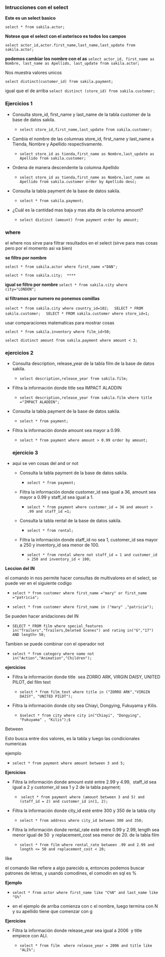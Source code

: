 ### Intrucciones con el select

**Este es un select basico**

`select * from sakila.actor;  `

**Notese que el select con el asterisco es todos los campos**

`select actor_id,actor.first_name,last_name,last_update from sakila.actor;  `

**podemos cambiar los nombre con el as**
`select actor_id, first_name as Nombre, last_name as Apellido, last_update from sakila.actor;`

Nos muestra valores unicos

`select distinct(customer_id) from sakila.payment;  `

igual que el de arriba
`select distinct (store_id) from sakila.customer;`

### Ejercicios 1

- Consulta store_id, first_name y last_name de la tabla customer de la base de datos sakila.
  
  - `select store_id,first_name,last_update from sakila.customer;`

- Cambia el nombre de las columnas store_id, first_name y last_name a Tienda, Nombre y Apellido respectivamente.
  
  - `select store_id as tienda,first_name as Nombre,last_update as Apellido from sakila.customer;`

- Ordena de manera descendente la columna Apellido
  
  - `select store_id as tienda,first_name as Nombre,last_name as Apellido from sakila.customer order by Apellido desc;`

- Consulta la tabla payment de la base de datos sakila.
  
  - `select * from sakila.payment;`

- ¿Cuál es la cantidad mas baja y mas alta de la columna amount?
  
  - `select distinct (amount) from payment order by amount;`

### where

el where nos sirve para filtrar resultados en el select (sirve para mas cosas pero por el momento asi va bien)

**se filtro por nombre**

`select * from sakila.actor where first_name ="DAN";  `

`select * from sakila.city;  ****`

**igual se filtro por nombre**
`select * from sakila.city where city="LONDON";`

**si filtramos por numero no ponemos comillas**

`select * from sakila.city where country_id=102;  `
`SELECT * FROM sakila.customer;  `
`SELECT * FROM sakila.customer where store_id=1;`

usar comparaciones matematicas para mostrar cosas

`select * from sakila.inventory where film_id>50;`

`select distinct amount from sakila.payment where amount < 3;`

### ejercicios 2

- Consulta description, release_year de la tabla film de la base de datos sakila.
  
  - `select description,release_year from sakila.film;`

- Filtra la información donde title sea IMPACT ALADDIN
  
  - `select description,release_year from sakila.film where title ="IMPACT ALADDIN";`

- Consulta la tabla payment de la base de datos sakila.
  
  - `select * from payment;`

- Filtra la información donde amount sea mayor a 0.99.
  
  - `select * from payment where amount > 0.99 order by amount;`
  
  ### ejercicio 3

- aqui se ven cosas del and or not
  
  - Consulta la tabla payment de la base de datos sakila.
    
    - `select * from payment;`
  
  - Filtra la información donde customer_id sea igual a 36, amount sea mayor a 0.99 y staff_id sea igual a 1.
    
    - `select * from payment where customer_id = 36 and amount > .99 and staff_id =1;`
  
  - Consulta la tabla rental de la base de datos sakila.
    
    - `select * from rental;`
  
  - Filtra la información donde staff_id no sea 1, customer_id sea mayor a 250 y inventory_id sea menor de 100.
    
    - `select * from rental where not staff_id = 1 and customer_id > 250 and inventory_id < 100;`

**Leccion del IN**

el comando in nos permite hacer consultas de multivalores en el select, se puede ver en el siguiente codigo

- `select * from customer where first_name ="mary" or first_name ="patricia";  `

- `select * from customer where first_name in ("mary" ,"patricia");`

Se pueden hacer anidaciones del IN

- `SELECT * FROM film where special_features in("Trailers","Trailers,Deleted Scenes") and rating in("G","17") AND length> 50;`

Tambien se puede combinar con el operador not

- `select * from category where name not in("Action","Animation","Children");`

**ejercicios**

- Filtra la información donde title  sea ZORRO ARK, VIRGIN DAISY, UNITED PILOT, del film text
  
  - `select * from film_text where title in ("ZORRO ARK","VIRGIN DAISY", "UNITED PILOT");`

- Filtra la información donde city sea Chiayi, Dongying, Fukuyama y Kilis.
  
  - `$select * from city where city in("Chiayi", "Dongying", "Fukuyama" , "Kilis");$`

Between

Esto busca entre dos valores, es la tabla y luego las condicionales numericas

ejemplo

- `select * from payment where amount between 3 and 5;`

**Ejercicios**

- Filtra la información donde amount esté entre 2.99 y 4.99,  staff_id sea igual a 2 y customer_id sea 1 y 2 de la tabla payment;
  
  -  `select * from payment where (amount between 3 and 5) and (staff_id = 2) and customer_id in(1, 2);`

- Filtra la información donde city_id esté entre 300 y 350 de la tabla city
  
  - `select * from address where city_id between 300 and 350;`

- Filtra la información donde rental_rate esté entre 0.99 y 2.99, length sea menor igual de 50  y replacement_cost sea menor de 20. de la tabla film
  
  - `select * from film where rental_rate between .99 and 2.99 and length <= 50 and replacement_cost < 20;`

like 

el comando like refiere a algo parecido a, entonces podemos buscar patrones de letras, y usando comodines, el comodin en sql es %

**Ejemplo**

- `select * from actor where first_name like "C%N" and last_name like "G%"`

- en el ejemplo de arriba comienza con c el nombre, luego termina con N y su apellido tiene que comenzar con g

**Ejercicios**

- Filtra la información donde release_year sea igual a 2006  y title empiece con ALI.
  
  - `select * from film  where release_year = 2006 and title like "ALI%";`
